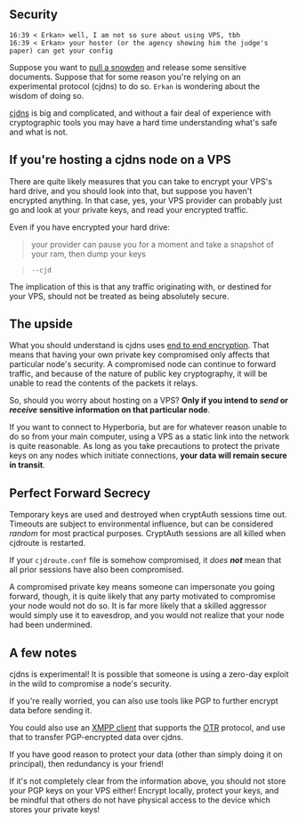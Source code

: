 ## Security

```
16:39 < Erkan> well, I am not so sure about using VPS, tbh
16:39 < Erkan> your hoster (or the agency showing him the judge's paper) can get your config
```

Suppose you want to [pull a snowden](http://en.wikipedia.org/wiki/Global_surveillance_disclosures_%282013%E2%80%93present%29) and release some sensitive documents. Suppose that for some reason you're relying on an experimental protocol (cjdns) to do so. `Erkan` is wondering about the wisdom of doing so.

[cjdns](https://github.com/cjdelisle/cjdns) is big and complicated, and without a fair deal of experience with cryptographic tools you may have a hard time understanding what's safe and what is not.

## If you're hosting a cjdns node on a VPS

There are quite likely measures that you can take to encrypt your VPS's hard drive, and you should look into that, but suppose you haven't encrypted anything. In that case, yes, your VPS provider can probably just go and look at your private keys, and read your encrypted traffic.

Even if you have encrypted your hard drive:

> your provider can pause you for a moment and take a snapshot of your ram, then dump your keys

> `--cjd`

The implication of this is that any traffic originating with, or destined for your VPS, should not be treated as being absolutely secure.

## The upside

What you should understand is cjdns uses [end to end encryption](http://en.wikipedia.org/wiki/End-to-end_encryption). That means that having your own private key compromised only affects that particular node's security. A compromised node can continue to forward traffic, and because of the nature of public key cryptography, it will be unable to read the contents of the packets it relays.

So, should you worry about hosting on a VPS? **Only if you intend to _send_ or _receive_ sensitive information on that particular node**.

If you want to connect to Hyperboria, but are for whatever reason unable to do so from your main computer, using a VPS as a static link into the network is quite reasonable. As long as you take precautions to protect the private keys on any nodes which initiate connections, **your data will remain secure in transit**.

## Perfect Forward Secrecy

Temporary keys are used and destroyed when cryptAuth sessions time out. Timeouts are subject to environmental influence, but can be considered _random_ for most practical purposes. CryptAuth sessions are all killed when cjdroute is restarted.

If your `cjdroute.conf` file is somehow compromised, it _does **not**_ mean that all prior sessions have also been compromised.

A compromised private key means someone can impersonate you going forward, though, it is quite likely that any party motivated to compromise your node would not do so. It is far more likely that a skilled aggressor would simply use it to eavesdrop, and you would not realize that your node had been undermined.

## A few notes

cjdns is experimental! It is possible that someone is using a zero-day exploit in the wild to compromise a node's security. 

If you're really worried, you can also use tools like PGP to further encrypt data before sending it.

You could also use an [XMPP client](http://en.wikipedia.org/wiki/XMPP) that supports the [OTR](https://otr.cypherpunks.ca/) protocol, and use that to transfer PGP-encrypted data over cjdns.

If you have good reason to protect your data (other than simply doing it on principal), then redundancy is your friend!

If it's not completely clear from the information above, you should not store your PGP keys on your VPS either! Encrypt locally, protect your keys, and be mindful that others do not have physical access to the device which stores your private keys!

